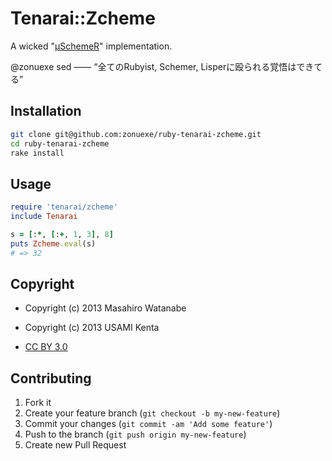 Tenarai::Zcheme
===============

A wicked "[μSchemeR](http://tatsu-zine.com/books/scheme-in-ruby)" implementation.

@zonuexe sed —— <q>全てのRubyist, Schemer, Lisperに殴られる覚悟はできてる</q>

Installation
------------

```bash
git clone git@github.com:zonuexe/ruby-tenarai-zcheme.git
cd ruby-tenarai-zcheme
rake install
```

Usage
-----

```ruby
require 'tenarai/zcheme'
include Tenarai

s = [:*, [:+, 1, 3], 8]
puts Zcheme.eval(s)
# => 32
```

Copyright
---------

 * Copyright (c) 2013 Masahiro Watanabe
 * Copyright (c) 2013 USAMI Kenta

 * [CC BY 3.0](http://creativecommons.org/licenses/by/3.0/deed)

Contributing
------------

1. Fork it
2. Create your feature branch (`git checkout -b my-new-feature`)
3. Commit your changes (`git commit -am 'Add some feature'`)
4. Push to the branch (`git push origin my-new-feature`)
5. Create new Pull Request
